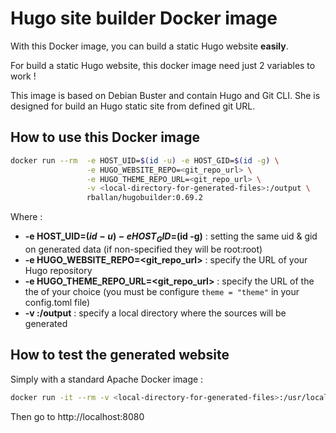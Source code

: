 # Hugo site builder Docker image

With this Docker image, you can build a static Hugo website **easily**. 

For build a static Hugo website, this docker image need just 2 variables to work ! 

This image is based on Debian Buster and contain Hugo and Git CLI. She is designed for build an Hugo static site from defined git URL. 
 
## How to use this Docker image 

```sh
docker run --rm  -e HOST_UID=$(id -u) -e HOST_GID=$(id -g) \
                 -e HUGO_WEBSITE_REPO=<git_repo_url> \
                 -e HUGO_THEME_REPO_URL=<git_repo_url> \
                 -v <local-directory-for-generated-files>:/output \
                 rballan/hugobuilder:0.69.2
```

Where : 
*  **-e HOST_UID=$(id -u) -e HOST_GID=$(id -g)** : setting the same uid & gid on generated data (if non-specified they will be root:root)
* **-e HUGO_WEBSITE_REPO=<git_repo_url>** : specify the URL of your Hugo repository 
* **-e HUGO_THEME_REPO_URL=<git_repo_url>** : specify the URL of the the of your choice (you must be configure `theme = "theme"` in your config.toml file)
* **-v <local-directory-for-generated-files>:/output** : specify a local directory where the sources will be generated 


## How to test the generated website 

Simply with a standard Apache Docker image :

```sh
docker run -it --rm -v <local-directory-for-generated-files>:/usr/local/apache2/htdocs -p 8080:80 httpd
```

Then go to http://localhost:8080
